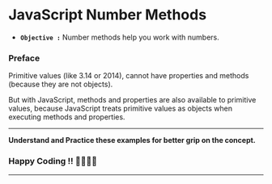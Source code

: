 # JavaScript Number Methods

- **`Objective :`** Number methods help you work with numbers.

### Preface

Primitive values (like 3.14 or 2014), cannot have properties and methods (because they are not objects).

But with JavaScript, methods and properties are also available to primitive values, because JavaScript treats primitive values as objects when executing methods and properties.

---

**Understand and Practice these examples for better grip on the concept.**

### Happy Coding !! 👍🏻✌🏻

---
